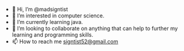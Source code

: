 - 👋 Hi, I’m @madsigntist
- 👀 I’m interested in computer science. 
- 🌱 I’m currently learning java.
- 💞️ I’m looking to collaborate on anything that can help to further my learning and programming skills.
- 📫 How to reach me signtist52@gmail.com

<!---
madsigntist/madsigntist is a ✨ special ✨ repository because its `README.md` (this file) appears on your GitHub profile.
You can click the Preview link to take a look at your changes.
--->
